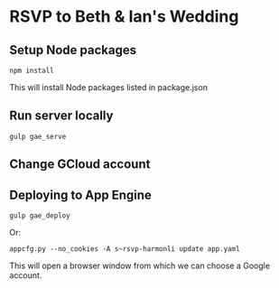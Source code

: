 RSVP to Beth & Ian's Wedding
============================

## Setup Node packages

    npm install

This will install Node packages listed in package.json

## Run server locally

    gulp gae_serve

## Change GCloud account

## Deploying to App Engine

    gulp gae_deploy

Or:

    appcfg.py --no_cookies -A s~rsvp-harmonli update app.yaml

This will open a browser window from which we can choose a Google account.
